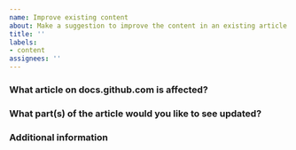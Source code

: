 ```yaml
---
name: Improve existing content
about: Make a suggestion to improve the content in an existing article.
title: ''
labels:
- content
assignees: ''
---
```

<!--
HUBBERS BEWARE! THE GITHUB/DOCS REPO IS PUBLIC TO THE ENTIRE INTERNET. OPEN AN ISSUE IN GITHUB/DOCS-CONTENT INSTEAD.
-->

<!--
For questions, ask in Discussions: https://github.com/github/docs/discussions

Before you file an issue read the:
- Code of Conduct: https://github.com/github/docs/blob/main/CODE_OF_CONDUCT.md
- Contributing guide: https://github.com/github/docs/blob/main/CONTRIBUTING.md

Check to make sure someone hasn't already opened a similar issue: https://github.com/github/docs/issues
-->

### What article on docs.github.com is affected?

<!-- Please link to the article you'd like to see updated -->

### What part(s) of the article would you like to see updated?

<!-- Give as much detail as you can to help us understand the change you want to see. Why should the docs be changed? What use cases does it support? What is the expected outcome? -->

### Additional information

<!-- Add any other context or screenshots about the feature request here. -->
